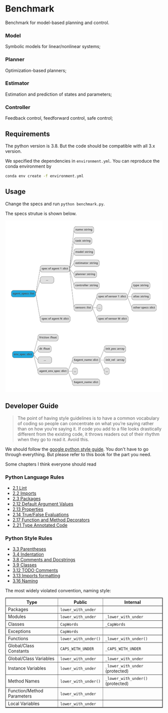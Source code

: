 # Benchmark
Benchmark for model-based planning and control. 

### Model

Symbolic models for linear/nonlinear systems;

### Planner

Optimization-based planners;

### Estimator

Estimation and prediction of states and parameters;

### Controller

Feedback control, feedforward control, safe control;

## Requirements

The python version is 3.8. But the code should be compatible with all 3.x version.

We specified the dependencies in `environment.yml`. You can reproduce the conda environment by

```bash
conda env create -f environment.yml
```

## Usage

Change the specs and run `python benchmark.py`.

The specs strutue is shown below. 

<img src="./img/specs.svg" width="600">


## Developer Guide

> The point of having style guidelines is to have a common vocabulary of coding so people can concentrate on what you’re saying rather than on how you’re saying it. If code you add to a file looks drastically different from the existing code, it throws readers out of their rhythm when they go to read it. Avoid this.

We should follow the [google python style guide](http://google.github.io/styleguide/pyguide.html). You don't have to go through everything. But please refer to this book for the part you need.

Some chapters I think everyone should read
### Python Language Rules
* [2.1 Lint](http://google.github.io/styleguide/pyguide.html#21-lint)
* [2.2 Imports](http://google.github.io/styleguide/pyguide.html#22-imports)
* [2.3 Packages](http://google.github.io/styleguide/pyguide.html#23-packages)
* [2.12 Default Argument Values](http://google.github.io/styleguide/pyguide.html#212-default-argument-values)
* [2.13 Properties](http://google.github.io/styleguide/pyguide.html#213-properties)
* [2.14 True/False Evaluations](http://google.github.io/styleguide/pyguide.html#214-truefalse-evaluations)
* [2.17 Function and Method Decorators](http://google.github.io/styleguide/pyguide.html#217-function-and-method-decorators)
* [2.21 Type Annotated Code](http://google.github.io/styleguide/pyguide.html#221-type-annotated-code)
### Python Style Rules
* [3.3 Parentheses](http://google.github.io/styleguide/pyguide.html#33-parentheses)
* [3.4 Indentation](http://google.github.io/styleguide/pyguide.html#34-indentation)
* [3.8 Comments and Docstrings](http://google.github.io/styleguide/pyguide.html#38-comments-and-docstrings)
* [3.9 Classes](http://google.github.io/styleguide/pyguide.html#39-classes)
* [3.12 TODO Comments](http://google.github.io/styleguide/pyguide.html#312-todo-comments)
* [3.13 Imports formatting](http://google.github.io/styleguide/pyguide.html#313-imports-formatting)
* [3.16 Naming](http://google.github.io/styleguide/pyguide.html#313-imports-formatting)


The most widely violated convention, naming style:

<table rules="all" border="1" summary="Guidelines from Guido's Recommendations"
       cellspacing="2" cellpadding="2">

  <tr>
    <th>Type</th>
    <th>Public</th>
    <th>Internal</th>
  </tr>

  <tr>
    <td>Packages</td>
    <td><code>lower_with_under</code></td>
    <td></td>
  </tr>

  <tr>
    <td>Modules</td>
    <td><code>lower_with_under</code></td>
    <td><code>_lower_with_under</code></td>
  </tr>

  <tr>
    <td>Classes</td>
    <td><code>CapWords</code></td>
    <td><code>_CapWords</code></td>
  </tr>

  <tr>
    <td>Exceptions</td>
    <td><code>CapWords</code></td>
    <td></td>
  </tr>

  <tr>
    <td>Functions</td>
    <td><code>lower_with_under()</code></td>
    <td><code>_lower_with_under()</code></td>
  </tr>

  <tr>
    <td>Global/Class Constants</td>
    <td><code>CAPS_WITH_UNDER</code></td>
    <td><code>_CAPS_WITH_UNDER</code></td>
  </tr>

  <tr>
    <td>Global/Class Variables</td>
    <td><code>lower_with_under</code></td>
    <td><code>_lower_with_under</code></td>
  </tr>

  <tr>
    <td>Instance Variables</td>
    <td><code>lower_with_under</code></td>
    <td><code>_lower_with_under</code> (protected)</td>
  </tr>

  <tr>
    <td>Method Names</td>
    <td><code>lower_with_under()</code></td>
    <td><code>_lower_with_under()</code> (protected)</td>
  </tr>

  <tr>
    <td>Function/Method Parameters</td>
    <td><code>lower_with_under</code></td>
    <td></td>
  </tr>

  <tr>
    <td>Local Variables</td>
    <td><code>lower_with_under</code></td>
    <td></td>
  </tr>

</table>
